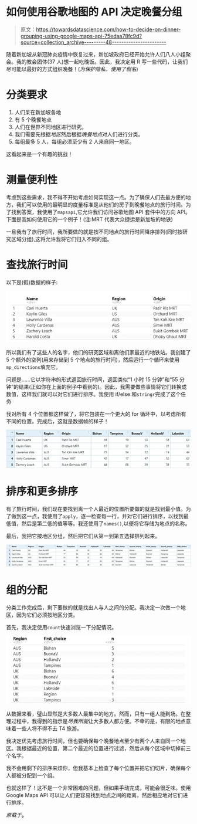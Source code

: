 # 如何使用谷歌地图的 API 决定晚餐分组

> 原文：<https://towardsdatascience.com/how-to-decide-on-dinner-grouping-using-google-maps-api-75edaa78fc9d?source=collection_archive---------48----------------------->

随着新加坡从新冠肺炎疫情中恢复过来，新加坡政府已经开始允许人们八人小组聚会。我的教会团体(37 人)想一起吃晚饭。因此，我决定用 R 写一些代码，让我们尽可能以最好的方式组织晚餐！(*为保护隐私，使用了假名*)

# 分类要求

1.  人们呆在新加坡各地
2.  有 5 个晚餐地点
3.  人们在世界不同地区进行研究。
4.  我们需要先根据*地区*然后根据*晚餐地点*对人们进行分类。
5.  每组最多 5 人，每组必须至少有 2 人来自同一地区。

这看起来是一个有趣的挑战！

# 测量便利性

考虑到这些需求，我不得不开始考虑如何实现这一点。为了确保人们去最方便的地方，我们可以使用的最明显的度量标准是从他们的房子到晚餐地点的旅行时间。为了找到答案，我使用了`mapsapi`,它允许我们访问谷歌地图 API 套件中的方向 API。下面是我如何使用它的一个例子！(注:MRT 代表大众捷运是新加坡的地铁)

一旦我有了旅行时间，我所要做的就是按不同地点的旅行时间降序排列(同时按研究区域分组),这将允许我将它们归入不同的组。

# 查找旅行时间

以下是(假)数据的样子:

![](img/484a30bd377213be6f35e32e636af009.png)

所以我们有了这些人的名字，他们的研究区域和离他们家最近的地铁站。我创建了 5 个额外的空列(用来存储到 5 个地点的旅行时间)，然后运行一个循环来使用`mp_directions`填充它。

问题是……它以字符串的形式返回旅行时间，返回类似“1 小时 15 分钟”和“55 分钟”的结果(正如你在上面的例子中看到的)。因此，我需要做些事情将它们转换成数值，这样我们就可以对它们进行排序。我使用 if/else 和`stringr`完成了这个任务

我对所有 4 个位置都这样做了，将它包装在一个更大的 for 循环中，以考虑所有不同的位置。完成后，这就是数据帧的样子！

![](img/2ddfe9b6c8a77f214d5c7260b636cea8.png)

# 排序和更多排序

有了旅行时间，我们现在要找到离一个人最近的位置所要做的就是找到最小值。为了做到这一点，我使用了`apply`，逐一检查每一行，并对它们进行排序，以找到最低值，然后是第二低的值等等。我还使用了`names()`,以便将它存储为地点的名称。

最后，我把它按地区分组，然后把它们从第一到第五选择排列起来。

![](img/7cdea2afa46af20ea47ded61d2630684.png)

# 组的分配

分类工作完成后，剩下要做的就是找出人与人之间的分配。我决定一次做一个地区，因为它们必须按地区分类。

首先，我决定使用`count`快速浏览一下分配情况。

![](img/a32d5752bfabfe5283c3cd5a4a50d540.png)

从数据来看，璧山显然是大多数人最集中的地方。然而，只有一组人能到场。在整理过程中，我得到的指示是*尽我所能*让大多数人都方便。不幸的是，有限的地点意味着一些人将不得不去 T4 旅游。

我决定优先考虑旅行时间，但也要确保每个晚餐地点至少有两个人来自同一个地区。我根据最近的位置，第二个最近的位置进行过滤，然后从每个区域中切掉前三个名字。

我不会用剩下的排序来烦你，但我基本上检查了每个位置并把它们切片，确保每个人都被分配到一个组。

也就这样了！这不是一个非常困难的问题，但如果手动完成，可能会很乏味。使用 Google Maps API 可以让人们更容易找到地点之间的距离，然后相应地对它们进行排序。

*原载于*[](http://zachlim98.github.io/me)**。**